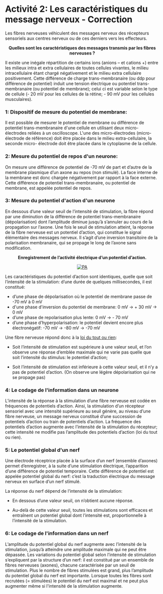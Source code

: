 # Activité 2: Les caractéristiques du message nerveux - Correction

Les fibres nerveuses véhiculent des messages nerveux des récepteurs sensoriels aux centres nerveux ou de ces derniers vers les effecteurs.

<p align=center><strong>Quelles sont les caractéristiques des messages transmis par les fibres nerveuses ?</strong></p>

Il existe une inégale répartition de certains ions (anions – et cations +) entre les milieux intra et extra cellulaires de toutes cellules vivantes, le milieu intracellulaire étant chargé négativement et le milieu extra cellulaire positivement. Cette différence de charge trans-membranaire (ou ddp pour différence de potentiel) induit une tension électrique ou potentiel trans-membranaire (ou potentiel de membrane); celui ci est variable selon le type de cellule (- 20 mV pour les cellules de la rétine; - 90 mV pour les cellules musculaires).

### 1: Dispositif de mesure du potentiel de membrane:

Il est possible de mesurer le potentiel de membrane ou différence de potentiel trans-membranaire d'une cellule en utilisant deux micro-électrodes reliées à un oscilloscope. L'une des micro-électrodes (micro-électrode de référence) doit être placée dans le milieu extra-cellulaire, la seconde micro- électrode doit être placée dans le cytoplasme de la cellule.

### 2: Mesure du potentiel de repos d'un neurone:

On mesure une différence de potentiel de -70 mV de part et d’autre de la membrane plasmique d’un axone au repos (non stimulé). La face interne de la membrane est donc chargée négativement par rapport à la face externe. Cette différence de potentiel trans-membranaire, ou potentiel de membrane, est appelée potentiel de repos.

### 3: Mesure du potentiel d'action d'un neurone

En dessous d’une valeur seuil de l’intensité de stimulation, la fibre répond par une diminution de la différence de potentiel trans-membranaire (dépolarisation) dont l’amplitude diminue jusqu’à s’annuler au cours de la propagation sur l’axone. Une fois le seuil de stimulation atteint, la réponse de la fibre nerveuse est un potentiel d’action, qui constitue le signal élémentaire des messages nerveux. Il s’agit d’une inversion transitoire de la polarisation membranaire, qui se propage le long de l’axone sans modification. 

<p align=center><strong>Enregistrement de l’activité électrique d’un potentiel d’action.</strong></p>
<div align=center><a href="https://ipfs.io/ipfs/QmR9pNGsDGkLCBoxwNt1rfoBMy6bsZEZHvimsdG9fZs9h2"><img src="https://ipfs.io/ipfs/QmR9pNGsDGkLCBoxwNt1rfoBMy6bsZEZHvimsdG9fZs9h2" title="PA"></a></div>

Les caractéristiques du potentiel d’action sont identiques, quelle que soit l’intensité de la stimulation: d’une durée de quelques millisecondes, il est constitué:

- d’une phase de dépolarisation où le potentiel de membrane passe de -70 mV à 0 mV
- d'une phase d'inversion du potentiel de membrane: 0 mV → + 30 mV → 0 mV
- d’une phase de repolarisation plus lente: 0 mV → - 70 mV
- d’une phase d’hyperpolarisation: le potentiel devient encore plus électronégatif: -70 mV → -80 mV → -70 mV

Une fibre nerveuse répond donc à la [loi du tout ou rien](https://ipfs.io/ipfs/QmebUn97T8GSLvfe8mPUJ3hsJNpiRMkZ5jfYHVi6HvNj7H):

- Soit l’intensité de stimulation est supérieure à une valeur seuil, et l’on observe une réponse d’emblée maximale qui ne varie pas quelle que soit l’intensité du stimulus: le potentiel d’action;

- Soit l’intensité de stimulation est inférieure à cette valeur seuil, et il n’y a pas de potentiel d’action. (On observe une légère dépolarisation qui ne se propage pas)

### 4: Le codage de l'information dans un neurone

L’intensité de la réponse à la stimulation d’une fibre nerveuse est codée en fréquences de potentiels d’action. Ainsi, la stimulation d’un récepteur sensoriel avec une intensité supérieure au seuil génère, au niveau d’une fibre nerveuse, un message nerveux constitué d’une succession de potentiels d’action ou train de potentiels d’action. La fréquence des potentiels d’action augmente avec l’intensité de la stimulation du récepteur; cette intensité ne modifie pas l’amplitude des potentiels d’action (loi du tout ou rien).

### 5: Le potentiel global d'un nerf

Une électrode réceptrice placée à la surface d’un nerf (ensemble d’axones) permet d’enregistrer, à la suite d’une stimulation électrique, l’apparition d’une différence de potentiel temporaire. Cette différence de potentiel est appelée potentiel global du nerf: c’est la traduction électrique du message nerveux en surface d’un nerf stimulé.

La réponse du nerf dépend de l’intensité de la stimulation:

- En dessous d’une valeur seuil, on n’obtient aucune réponse.

- Au-delà de cette valeur seuil, toutes les stimulations sont efficaces et entraînent un potentiel global dont l’intensité est,
proportionnelle à l’intensité de la stimulation.

### 6: Le codage de l'information dans un nerf

L’amplitude du potentiel global du nerf augmente avec l’intensité de la stimulation, jusqu’à atteindre une amplitude maximale qui ne peut être dépassée. Les variations du potentiel global selon l’intensité de stimulation s’expliquent par la structure d’un nerf: il est constitué par un ensemble de fibres nerveuses (axones), chacune caractérisée par un seuil de stimulation. Plus le nombre de fibres stimulées est grand, plus l’amplitude du potentiel global du nerf est importante. Lorsque toutes les fibres sont recrutées (= stimulées) le potentiel du nerf est maximal et ne peut plus augmenter même si l'intensité de la stimulation augmente.
